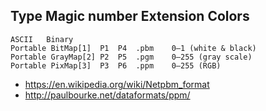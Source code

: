 
## Type	Magic number	Extension	Colors
```
ASCII	Binary
Portable BitMap[1]	P1	P4	.pbm	0–1 (white & black)
Portable GrayMap[2]	P2	P5	.pgm	0–255 (gray scale)
Portable PixMap[3]	P3	P6	.ppm	0–255 (RGB)
```
- https://en.wikipedia.org/wiki/Netpbm_format
- http://paulbourke.net/dataformats/ppm/
